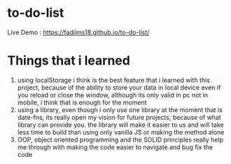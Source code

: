 # to-do-list
Live Demo : 
https://fadilms18.github.io/to-do-list/

# Things that i learned
1. using localStorage i think is the best feature that i learned with this project, because of the ability to store your data in local device even if you reload or close the window, although its only valid in pc not in mobile, i think that is enough for the moment
2. using a library, even though i only use one library at the moment that is date-fns, its really open my vision for future projects, because of what library can provide you. the library will make it easier to us and will take less time to build than using only vanilla JS or making the method alone
3. OOP, object oriented programming and the SOLID principles really help me through with making the code easier to navigate and bug fix the code 